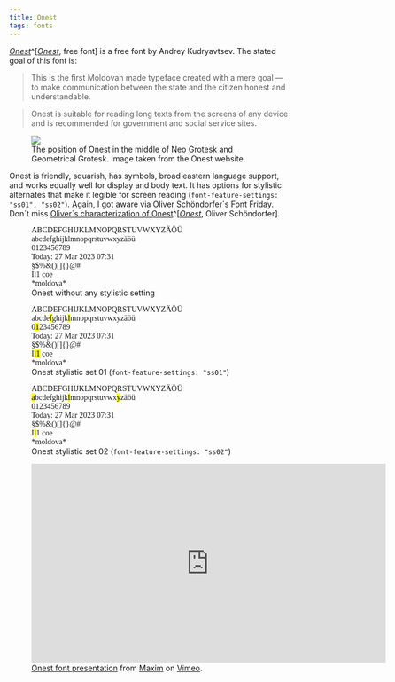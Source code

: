```yaml
---
title: Onest
tags: fonts
---
```

[<cite>Onest</cite>](https://onest.md/en/)^[[<cite>Onest</cite>](https://onest.md/en/), free font] is a free font by Andrey Kudryavtsev. The stated goal of this font is:

> This is the first Moldovan made typeface created with a mere goal — to make communication between the state and the citizen honest and understandable.

> Onest is suitable for reading long texts from the screens of any device and is recommended for government and social service sites.

<figure>
<img src="/img/fonts/onest-compare.svg">
<figcaption>The position of Onest in the middle of Neo Grotesk and Geometrical Grotesk. Image taken from the Onest website.</figcaption>
</figure>

Onest is friendly, squarish, has symbols, broad eastern language support, and works equally well for display and body text. It has options for stylistic alternates that make it legible for screen reading (`font-feature-settings: "ss01", "ss02"`). Again, I got aware via Oliver Schöndorfer´s Font Friday. Don´t miss [Oliver´s characterization of Onest](https://pimpmytype.com/onest/)^[[<cite>Onest</cite>](https://pimpmytype.com/onest/), Oliver Schöndorfer].

<figure>
<style>
 .onest  {
    font-family: Onest;
  } 
</style>
<div class="onest text-lg">
<div>ABCDEFGHIJKLMNOPQRSTUVWXYZÄÖÜ</div>
<div>abcdefghijklmnopqrstuvwxyzäöü</div>
<div>0123456789</div>
<div>Today: 27 Mar 2023 07:31</div>
<div>§$%&()[]{}@#</div>
<div>Il1 coe</div>
<div>*moldova*</div>
</div>
<figcaption>Onest without any stylistic setting</figcaption>
</figure>

<figure>
<style>
  .onest-ss01  {
    font-family: Onest;
    font-feature-settings: "ss01";
  } 
</style>
<div class="onest-ss01 text-lg">
<div>ABCDEFGHIJKLMNOPQRSTUVWXYZÄÖÜ</div>
<div>abcde<mark>f</mark>ghijk<mark>l</mark>mnopqrstuvwxyzäöü</div>
<div>0<mark>1</mark>23456789</div>
<div>Today: 27 Mar 2023 07:31</div>
<div>§$%&()[]{}@#</div>
<div>I<mark>l1</mark> coe</div>
<div>*moldova*</div>
</div>
<figcaption>Onest stylistic set 01 (<code>font-feature-settings: "ss01"</code>)</figcaption>
</figure>

<figure>
<style>
  .onest-ss02  {
    font-family: Onest;
    font-feature-settings: "ss02";
  } 
</style>
<div class="onest-ss02 text-lg">
<div>ABCDEFGHIJKLMNOPQRSTUVWXYZÄÖÜ</div>
<div><mark>a</mark>bcdefghijk<mark>l</mark>mnopqrstuvwx<mark>y</mark>zäöü</div>
<div>0123456789</div>
<div>Today: 27 Mar 2023 07:31</div>
<div>§$%&()[]{}@#</div>
<div>I<mark>l</mark>1 coe</div>
<div>*moldova*</div>
</div>
<figcaption>Onest stylistic set 02 (<code>font-feature-settings: "ss02"</code>)</figcaption>
</figure>

<figure>
<iframe src="https://player.vimeo.com/video/671904100?h=3706d5d707" width="640" height="360" frameborder="0" allow="autoplay; fullscreen; picture-in-picture" allowfullscreen></iframe>
<figcaption><a href="https://vimeo.com/671904100">Onest font presentation</a> from <a href="https://vimeo.com/kilcik">Maxim</a> on <a href="https://vimeo.com">Vimeo</a>.</figcaption>
</figure>

